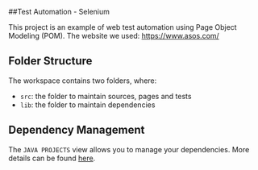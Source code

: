 ##Test Automation - Selenium

This project is an example of web test automation using Page Object Modeling (POM).
The website we used: https://www.asos.com/

## Folder Structure

The workspace contains two folders, where:

- `src`: the folder to maintain sources, pages and tests
- `lib`: the folder to maintain dependencies


## Dependency Management

The `JAVA PROJECTS` view allows you to manage your dependencies. More details can be found [here](https://github.com/microsoft/vscode-java-dependency#manage-dependencies).

